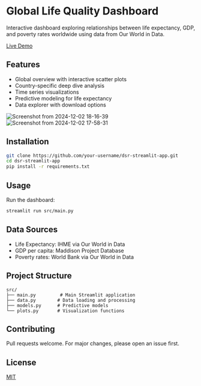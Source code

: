 # Global Life Quality Dashboard

Interactive dashboard exploring relationships between life expectancy, GDP, and poverty rates worldwide using data from Our World in Data.

[Live Demo](https://cristina-v-melnic-dsr-streamlit-app-srcmain-sadmp3.streamlit.app/)

## Features

- Global overview with interactive scatter plots
- Country-specific deep dive analysis
- Time series visualizations
- Predictive modeling for life expectancy
- Data explorer with download options

![Screenshot from 2024-12-02 18-16-39](https://github.com/user-attachments/assets/43012e3c-5a38-4d67-a7fb-cb4462183e15)
![Screenshot from 2024-12-02 17-58-31](https://github.com/user-attachments/assets/d4cccf9b-f81a-4fb1-ae53-eb50b0eeca02)


## Installation

```bash
git clone https://github.com/your-username/dsr-streamlit-app.git
cd dsr-streamlit-app
pip install -r requirements.txt
```

## Usage

Run the dashboard:
```bash
streamlit run src/main.py
```

## Data Sources
- Life Expectancy: IHME via Our World in Data
- GDP per capita: Maddison Project Database
- Poverty rates: World Bank via Our World in Data

## Project Structure
```
src/
├── main.py         # Main Streamlit application
├── data.py        # Data loading and processing
├── models.py      # Predictive models
└── plots.py       # Visualization functions
```

## Contributing
Pull requests welcome. For major changes, please open an issue first.

## License
[MIT](https://choosealicense.com/licenses/mit/)
